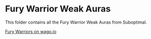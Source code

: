 # Fury Warrior Weak Auras
This folder contains all the Fury Warrior Weak Auras from Suboptimal.

[Fury Warriors on wago.io](https://wago.io/weakauras/classes/warrior/fury)
